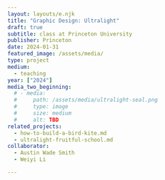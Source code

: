 ```yaml
---
layout: layouts/e.njk
title: "Graphic Design: Ultralight"
draft: true
subtitle: class at Princeton University
publisher: Princeton
date: 2024-01-31
featured_image: /assets/media/
type: project
medium:
  - teaching
year: ["2024"]
media_two_beginning:
  # - media:
  #     path: /assets/media/ultralight-seal.png
  #     type: image
  #     size: medium
  #     alt: TBD
related_projects:
  - how-to-build-a-bird-kite.md
  - ultralight-fruitful-school.md
collaborator:
  - Austin Wade Smith
  - Weiyi Li

---
```


